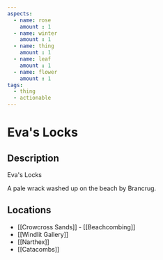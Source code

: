 ```yaml
---
aspects: 
  - name: rose
    amount : 1
  - name: winter
    amount : 1
  - name: thing
    amount : 1
  - name: leaf
    amount : 1
  - name: flower
    amount : 1
tags:
  - thing
  - actionable
---
```


# Eva's Locks

## Description
Eva's Locks

A pale wrack washed up on the beach by Brancrug.
## Locations
- [[Crowcross Sands]] - [[Beachcombing]]
- [[Windlit Gallery]]
- [[Narthex]]
- [[Catacombs]]